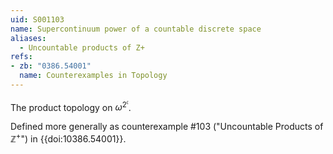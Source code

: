 ```yaml
---
uid: S001103
name: Supercontinuum power of a countable discrete space
aliases:
  - Uncountable products of Z+
refs:
- zb: "0386.54001"
  name: Counterexamples in Topology
---
```

The product topology on $\omega^{2^{\mathfrak c}}$.

Defined more generally as counterexample #103
("Uncountable Products of $\mathbb{Z}^+$")
in {{doi:10386.54001}}.
